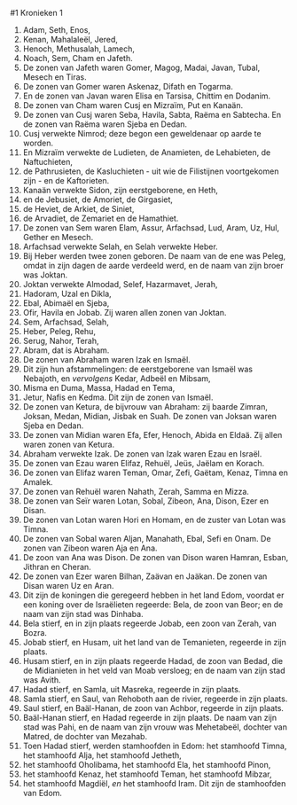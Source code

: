 #1 Kronieken 1
1. Adam, Seth, Enos,
2. Kenan, Mahalaleël, Jered,
3. Henoch, Methusalah, Lamech,
4. Noach, Sem, Cham en Jafeth.
5. De zonen van Jafeth waren Gomer, Magog, Madai, Javan, Tubal, Mesech en Tiras.
6. De zonen van Gomer waren Askenaz, Difath en Togarma.
7. En de zonen van Javan waren Elisa en Tarsisa, Chittim en Dodanim.
8. De zonen van Cham waren Cusj en Mizraïm, Put en Kanaän.
9. De zonen van Cusj waren Seba, Havila, Sabta, Raëma en Sabtecha. En de zonen van Raëma waren Sjeba en Dedan.
10. Cusj verwekte Nimrod; deze begon een geweldenaar op aarde te worden.
11. En Mizraïm verwekte de Ludieten, de Anamieten, de Lehabieten, de Naftuchieten,
12. de Pathrusieten, de Kasluchieten - uit wie de Filistijnen voortgekomen zijn - en de Kaftorieten.
13. Kanaän verwekte Sidon, zijn eerstgeborene, en Heth,
14. en de Jebusiet, de Amoriet, de Girgasiet,
15. de Heviet, de Arkiet, de Siniet,
16. de Arvadiet, de Zemariet en de Hamathiet.
17. De zonen van Sem waren Elam, Assur, Arfachsad, Lud, Aram, Uz, Hul, Gether en Mesech.
18. Arfachsad verwekte Selah, en Selah verwekte Heber.
19. Bij Heber werden twee zonen geboren. De naam van de ene was Peleg, omdat in zijn dagen de aarde verdeeld werd, en de naam van zijn broer was Joktan.
20. Joktan verwekte Almodad, Selef, Hazarmavet, Jerah,
21. Hadoram, Uzal en Dikla,
22. Ebal, Abimaël en Sjeba,
23. Ofir, Havila en Jobab. Zij waren allen zonen van Joktan.
24. Sem, Arfachsad, Selah,
25. Heber, Peleg, Rehu,
26. Serug, Nahor, Terah,
27. Abram, dat is Abraham.
28. De zonen van Abraham waren Izak en Ismaël.
29. Dit zijn hun afstammelingen: de eerstgeborene van Ismaël was Nebajoth, en *vervolgens* Kedar, Adbeël en Mibsam,
30. Misma en Duma, Massa, Hadad en Tema,
31. Jetur, Nafis en Kedma. Dit zijn de zonen van Ismaël.
32. De zonen van Ketura, de bijvrouw van Abraham: zij baarde Zimran, Joksan, Medan, Midian, Jisbak en Suah. De zonen van Joksan waren Sjeba en Dedan.
33. De zonen van Midian waren Efa, Efer, Henoch, Abida en Eldaä. Zij allen waren zonen van Ketura.
34. Abraham verwekte Izak. De zonen van Izak waren Ezau en Israël.
35. De zonen van Ezau waren Elifaz, Rehuël, Jeüs, Jaëlam en Korach.
36. De zonen van Elifaz waren Teman, Omar, Zefi, Gaëtam, Kenaz, Timna en Amalek.
37. De zonen van Rehuël waren Nahath, Zerah, Samma en Mizza.
38. De zonen van Seïr waren Lotan, Sobal, Zibeon, Ana, Dison, Ezer en Disan.
39. De zonen van Lotan waren Hori en Homam, en de zuster van Lotan was Timna.
40. De zonen van Sobal waren Aljan, Manahath, Ebal, Sefi en Onam. De zonen van Zibeon waren Aja en Ana.
41. De zoon van Ana was Dison. De zonen van Dison waren Hamran, Esban, Jithran en Cheran.
42. De zonen van Ezer waren Bilhan, Zaävan en Jaäkan. De zonen van Disan waren Uz en Aran.
43. Dit zijn de koningen die geregeerd hebben in het land Edom, voordat er een koning over de Israëlieten regeerde: Bela, de zoon van Beor; en de naam van zijn stad was Dinhaba.
44. Bela stierf, en in zijn plaats regeerde Jobab, een zoon van Zerah, van Bozra.
45. Jobab stierf, en Husam, uit het land van de Temanieten, regeerde in zijn plaats.
46. Husam stierf, en in zijn plaats regeerde Hadad, de zoon van Bedad, die de Midianieten in het veld van Moab versloeg; en de naam van zijn stad was Avith.
47. Hadad stierf, en Samla, uit Masreka, regeerde in zijn plaats.
48. Samla stierf, en Saul, van Rehoboth aan de rivier, regeerde in zijn plaats.
49. Saul stierf, en Baäl-Hanan, de zoon van Achbor, regeerde in zijn plaats.
50. Baäl-Hanan stierf, en Hadad regeerde in zijn plaats. De naam van zijn stad was Pahi, en de naam van zijn vrouw was Mehetabeël, dochter van Matred, de dochter van Mezahab.
51. Toen Hadad stierf, werden stamhoofden in Edom: het stamhoofd Timna, het stamhoofd Alja, het stamhoofd Jetheth,
52. het stamhoofd Oholibama, het stamhoofd Ela, het stamhoofd Pinon,
53. het stamhoofd Kenaz, het stamhoofd Teman, het stamhoofd Mibzar,
54. het stamhoofd Magdiël, *en* het stamhoofd Iram. Dit zijn de stamhoofden van Edom.
